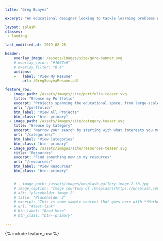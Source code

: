 ```yaml
---
title: "Greg Bunyea"

excerpt: "An educational designer looking to tackle learning problems with research, cutting-edge technology, and an artistic flair"

layout: splash
classes:
 - landing

last_modified_at: 2019-08-28

header:
    overlay_image: /assets/images/site/gore-banner.svg
    # overlay_color: "#1667e6"
    # overlay_filter: "0.4"
    actions:
    -   label: "View My Resume"
        url: /GregBunyeaResume.pdf

feature_row:
  - image_path: /assets/images/site/portfolio-teaser.svg
    title: "Browse my Portfolio"
    excerpt: "Projects spanning the educational space, from large-scale seminars to intelligent tutors"
    url: "/portfolio/"
    btn_label: "View All Projects"
    btn_class: "btn--primary"
  - image_path: /assets/images/site/category-teaser.svg
    title: "Browse by Category"
    excerpt: "Narrow your search by starting with what interests you most"
    url: "/categories/"
    btn_label: "View Categories"
    btn_class: "btn--primary"
  - image_path: /assets/images/site/resources-teaser.svg
    title: "Resources"
    excerpt: "Find something new in my resources"
    url: "/resources/"
    btn_label: "View Resources"
    btn_class: "btn--primary"


    # - image_path: /assets/images/unsplash-gallery-image-2-th.jpg
    # image_caption: "Image courtesy of [Unsplash](https://unsplash.com/)"
    # alt: "placeholder image 2"
    # title: "Placeholder 2"
    # excerpt: "This is some sample content that goes here with **Markdown** formatting."
    # url: "#test-link"
    # btn_label: "Read More"
    # btn_class: "btn--primary"

---
```


{% include feature_row %}